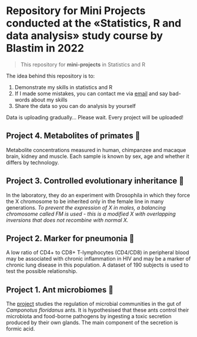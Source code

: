 # Repository for Mini Projects conducted at the «Statistics, R and data analysis» study course by Blastim in 2022

> This repository for **mini-projects** in Statistics and R

The idea behind this repository is to:
1. Demonstrate my skills in statistics and R
2. If I made some mistakes, you can contact me via [email](mailto:iljapopov17@gmail.com) and say bad-words about my skills
3. Share the data so you can do analysis by yourself

Data is uploading gradually... Please wait. Every project will be uploaded!

## Project 4. Metabolites of primates 🐒

Metabolite concentrations measured in human, chimpanzee and macaque brain, kidney and muscle. Each sample is known by sex, age and whether it differs by technology.

## Project 3. Controlled evolutionary inheritance 🧬

In the laboratory, they do an experiment with Drosophila in which they force the X chromosome to be inherited only in the female line in many generations. _To prevent the expression of X in males, a balancing chromosome called FM is used - this is a modified X with overlapping inversions that does not recombine with normal X._

## Project 2. Marker for pneumonia 💨

A low ratio of CD4+ to CD8+ T-lymphocytes (CD4/CD8) in peripheral blood may be associated with chronic inflammation in HIV and may be a marker of chronic lung disease in this population. A dataset of 190 subjects is used to test the possible relationship.

## Project 1. Ant microbiomes 🐜

The [project](Ant%20microbiomes) studies the regulation of microbial communities in the gut of _Camponotus floridanus_ ants. It is hypothesised that these ants control their microbiota and food-borne pathogens by ingesting a toxic secretion produced by their own glands. The main component of the secretion is formic acid.
